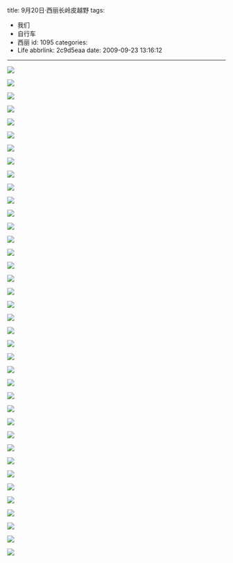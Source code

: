 title: 9月20日·西丽长岭皮越野
tags:
  - 我们
  - 自行车
  - 西丽
id: 1095
categories:
  - Life
abbrlink: 2c9d5eaa
date: 2009-09-23 13:16:12
---
![](/images/2009/09/23_20090923_11790.jpg) 
<!--more-->
![](/images/2009/09/23_20090923_11791.jpg) 

![](/images/2009/09/23_20090923_11792.jpg) 

![](/images/2009/09/23_20090923_11793.jpg) 

![](/images/2009/09/23_20090923_11794.jpg) 

![](/images/2009/09/23_20090923_11795.jpg) 

![](/images/2009/09/23_20090923_11796.jpg) 

![](/images/2009/09/23_20090923_11797.jpg) 

![](/images/2009/09/23_20090923_11798.jpg) 

![](/images/2009/09/23_20090923_11799.jpg) 

![](/images/2009/09/23_20090923_11800.jpg) 

![](/images/2009/09/23_20090923_11801.jpg) 

![](/images/2009/09/23_20090923_11802.jpg) 

![](/images/2009/09/23_20090923_11803.jpg) 

![](/images/2009/09/23_20090923_11804.jpg) 

![](/images/2009/09/23_20090923_11805.jpg) 

![](/images/2009/09/23_20090923_11806.jpg) 

![](/images/2009/09/23_20090923_11807.jpg) 

![](/images/2009/09/23_20090923_11808.jpg) 

![](/images/2009/09/23_20090923_11809.jpg) 

![](/images/2009/09/23_20090923_11810.jpg) 

![](/images/2009/09/23_20090923_11811.jpg) 

![](/images/2009/09/23_20090923_11812.jpg) 

![](/images/2009/09/23_20090923_11813.jpg) 

![](/images/2009/09/23_20090923_11814.jpg) 

![](/images/2009/09/23_20090923_11815.jpg) 

![](/images/2009/09/23_20090923_11816.jpg) 

![](/images/2009/09/23_20090923_11817.jpg) 

![](/images/2009/09/23_20090923_11818.jpg) 

![](/images/2009/09/23_20090923_11819.jpg) 

![](/images/2009/09/23_20090923_11820.jpg) 

![](/images/2009/09/23_20090923_11821.jpg) 

![](/images/2009/09/23_20090923_11822.jpg) 

![](/images/2009/09/23_20090923_11823.jpg) 

![](/images/2009/09/23_20090923_11824.jpg) 

![](/images/2009/09/23_20090923_11825.jpg) 

![](/images/2009/09/23_20090923_11826.jpg) 

![](/images/2009/09/23_20090923_11827.jpg)
